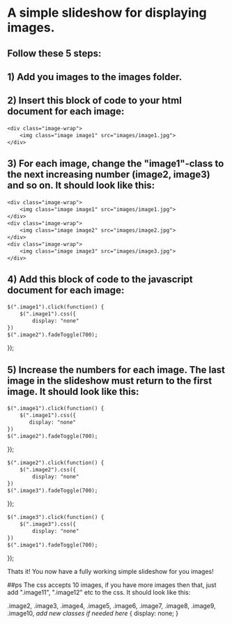 # A simple slideshow for displaying images. 

## Follow these 5 steps: 

## 1) Add you images to the images folder.

## 2) Insert this block of code to your html document for each image:

    <div class="image-wrap">
        <img class="image image1" src="images/image1.jpg">
    </div>

## 3) For each image, change the "image1"-class to the next increasing number (image2, image3) and so on. It should look like this:

    <div class="image-wrap">
        <img class="image image1" src="images/image1.jpg">
    </div>
    <div class="image-wrap">
        <img class="image image2" src="images/image2.jpg">
    </div>
    <div class="image-wrap">
        <img class="image image3" src="images/image3.jpg">
    </div>


## 4) Add this block of code to the javascript document for each image: 

    $(".image1").click(function() {
    	$(".image1").css({
       	    display: "none"
    })
    $(".image2").fadeToggle(700);
});


## 5) Increase the numbers for each image. The last image in the slideshow must return to the first image. It should look like this:

    $(".image1").click(function() {
        $(".image1").css({
           display: "none"
    })
    $(".image2").fadeToggle(700);
});

    $(".image2").click(function() {
        $(".image2").css({
            display: "none"
    })
    $(".image3").fadeToggle(700);
});

    $(".image3").click(function() {
        $(".image3").css({
            display: "none"
    })
    $(".image1").fadeToggle(700);
});


Thats it! You now have a fully working simple slideshow for you images!

##ps
The css accepts 10 images, if you have more images then that, just add ".image11", ".image12" etc to the css. It should look like this: 

 .image2, .image3, .image4, .image5, .image6, .image7, .image8, .image9, .image10, *add new classes if needed here* {
    display: none;
}
